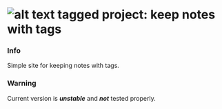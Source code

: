 # ![alt text](https://raw.githubusercontent.com/xeliz/tagged/master/static/images/favicon.ico) tagged project: keep notes with tags

### Info
Simple site for keeping notes with tags.

### Warning
Current version is **_unstable_** and **_not_** tested properly.
